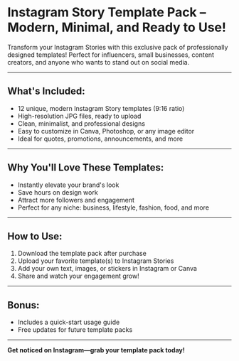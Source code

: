# Instagram Story Template Pack – Modern, Minimal, and Ready to Use!

Transform your Instagram Stories with this exclusive pack of professionally designed templates!
Perfect for influencers, small businesses, content creators, and anyone who wants to stand out on social media.

---

## What's Included:
- 12 unique, modern Instagram Story templates (9:16 ratio)
- High-resolution JPG files, ready to upload
- Clean, minimalist, and professional designs
- Easy to customize in Canva, Photoshop, or any image editor
- Ideal for quotes, promotions, announcements, and more

---

## Why You'll Love These Templates:
- Instantly elevate your brand's look
- Save hours on design work
- Attract more followers and engagement
- Perfect for any niche: business, lifestyle, fashion, food, and more

---

## How to Use:
1. Download the template pack after purchase
2. Upload your favorite template(s) to Instagram Stories
3. Add your own text, images, or stickers in Instagram or Canva
4. Share and watch your engagement grow!

---

## Bonus:
- Includes a quick-start usage guide
- Free updates for future template packs

---

**Get noticed on Instagram—grab your template pack today!** 
